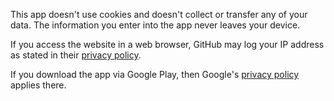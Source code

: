 This app doesn't use cookies and doesn't collect or transfer any of your data.
The information you enter into the app never leaves your device.

If you access the website in a web browser, GitHub may log your IP address as
stated in their [privacy policy][1].

If you download the app via Google Play, then Google's [privacy policy][2]
applies there.

[1]: https://docs.github.com/en/site-policy/privacy-policies/github-general-privacy-statement
[2]: https://policies.google.com/privacy
